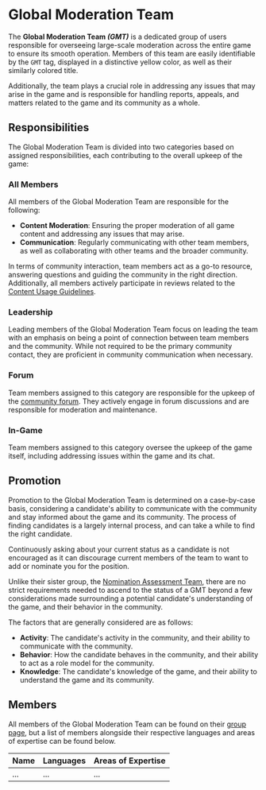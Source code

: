 # Global Moderation Team

The **Global Moderation Team *(GMT)*** is a dedicated group of users responsible for overseeing large-scale moderation across the entire game to ensure its smooth operation. Members of this team are easily identifiable by the `GMT` tag, displayed in a distinctive yellow color, as well as their similarly colored title.

Additionally, the team plays a crucial role in addressing any issues that may arise in the game and is responsible for handling reports, appeals, and matters related to the game and its community as a whole.

## Responsibilities

The Global Moderation Team is divided into two categories based on assigned responsibilities, each contributing to the overall upkeep of the game:

### All Members

All members of the Global Moderation Team are responsible for the following:

- **Content Moderation**: Ensuring the proper moderation of all game content and addressing any issues that may arise.
- **Communication**: Regularly communicating with other team members, as well as collaborating with other teams and the broader community.

In terms of community interaction, team members act as a go-to resource, answering questions and guiding the community in the right direction. Additionally, all members actively participate in reviews related to the [Content Usage Guidelines](/wiki/Rules/Content_usage_guidelines).

### Leadership

Leading members of the Global Moderation Team focus on leading the team with an emphasis on being a point of connection between team members and the community. While not required to be the primary community contact, they are proficient in community communication when necessary.

### Forum

Team members assigned to this category are responsible for the upkeep of the [community forum](/forums). They actively engage in forum discussions and are responsible for moderation and maintenance.

### In-Game

Team members assigned to this category oversee the upkeep of the game itself, including addressing issues within the game and its chat.

## Promotion

Promotion to the Global Moderation Team is determined on a case-by-case basis, considering a candidate's ability to communicate with the community and stay informed about the game and its community. The process of finding candidates is a largely internal process, and can take a while to find the right candidate.

Continuously asking about your current status as a candidate is not encouraged as it can discourage current members of the team to want to add or nominate you for the position.

Unlike their sister group, the [Nomination Assessment Team](/wiki/People/Nomination_Assessment_Team), there are no strict requirements needed to ascend to the status of a GMT beyond a few considerations made surrounding a potential candidate's understanding of the game, and their behavior in the community. 

The factors that are generally considered are as follows:

- **Activity**: The candidate's activity in the community, and their ability to communicate with the community.
- **Behavior**: How the candidate behaves in the community, and their ability to act as a role model for the community.
- **Knowledge**: The candidate's knowledge of the game, and their ability to understand the game and its community.

## Members

All members of the Global Moderation Team can be found on their [group page](/groups/1), but a list of members alongside their respective languages and areas of expertise can be found below.

| Name | Languages | Areas of Expertise |
| ---- | --------- | ------------------ |
| ...  | ...       | ...                |